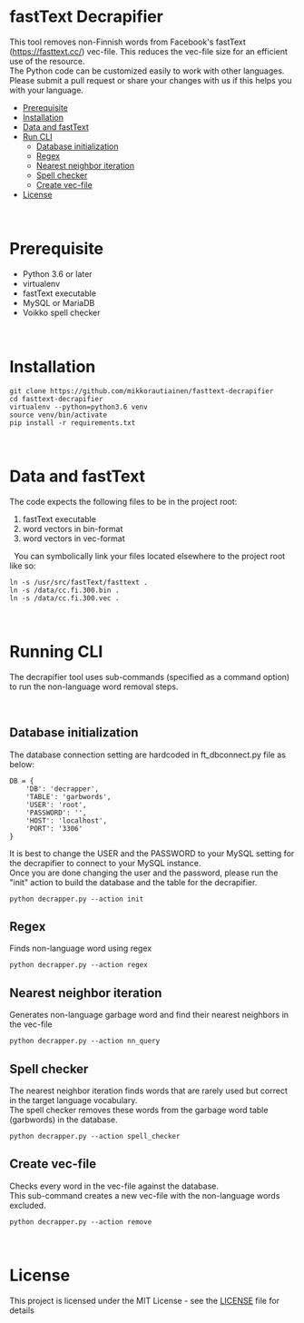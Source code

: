 fastText Decrapifier
========

 This tool removes non-Finnish words from Facebook's fastText (https://fasttext.cc/) vec-file. This reduces the vec-file size for an efficient use of the resource.\
 The Python code can be customized easily to work with other languages. Please submit a pull request or share your changes with us if this helps you with your language. 

<!-- TOC depthFrom:1 depthTo:2 withLinks:1 updateOnSave:1 orderedList:0 -->

- [Prerequisite](#prerequisite)
- [Installation](#installation)
- [Data and fastText](#data-and-fasttext)
- [Run CLI](#run-cli)
  - [Database initialization](#database-initialization)
  - [Regex](#regex)
  - [Nearest neighbor iteration](#nearest-neighbor-iteration)
  - [Spell checker](#spell-checker)
  - [Create vec-file](#create-vec-file)
- [License](#license)

<!-- /TOC -->


&nbsp;
# Prerequisite

- Python 3.6 or later
- virtualenv
- fastText executable
- MySQL or MariaDB
- Voikko spell checker

&nbsp;
# Installation

```
git clone https://github.com/mikkorautiainen/fasttext-decrapifier
cd fasttext-decrapifier
virtualenv --python=python3.6 venv
source venv/bin/activate
pip install -r requirements.txt
```

&nbsp;
# Data and fastText

The code expects the following files to be in the project root:
   1. fastText executable
   2. word vectors in bin-format
   3. word vectors in vec-format

&nbsp;
You can symbolically link your files located elsewhere to the project root like so:
```
ln -s /usr/src/fastText/fasttext .
ln -s /data/cc.fi.300.bin .
ln -s /data/cc.fi.300.vec .
```

&nbsp;
# Running CLI

  The decrapifier tool uses sub-commands (specified as a command option) to run the non-language word removal steps.

&nbsp;
## Database initialization
The database connection setting are hardcoded in ft_dbconnect.py file as below:
```
DB = {
    'DB': 'decrapper',
    'TABLE': 'garbwords',
    'USER': 'root',
    'PASSWORD': '',
    'HOST': 'localhost',
    'PORT': '3306'
}
```
It is best to change the USER and the PASSWORD to your MySQL setting for the decrapifier to connect to your MySQL instance.\
Once you are done changing the user and the password, please run the "init" action to build the database and the table for the decrapifier. 
```
python decrapper.py --action init
```
## Regex
Finds non-language word using regex
```
python decrapper.py --action regex
```
## Nearest neighbor iteration
Generates non-language garbage word and find their nearest neighbors in the vec-file
```
python decrapper.py --action nn_query
```
## Spell checker
The nearest neighbor iteration finds words that are rarely used but correct in the target language vocabulary.\
The spell checker removes these words from the garbage word table (garbwords) in the database.
```
python decrapper.py --action spell_checker
```
## Create vec-file
Checks every word in the vec-file against the database.\
This sub-command creates a new vec-file with the non-language words excluded.
```
python decrapper.py --action remove
```

&nbsp;
# License

This project is licensed under the MIT License - see the [LICENSE](LICENSE) file for details
